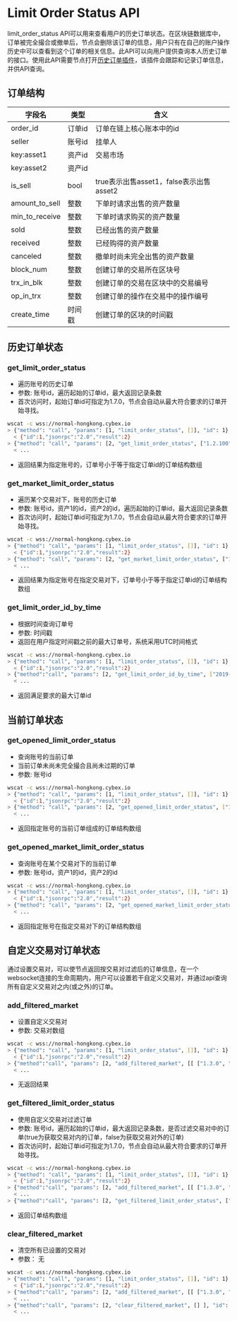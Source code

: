 # Limit Order Status API

limit_order_status API可以用来查看用户的历史订单状态。在区块链数据库中，订单被完全撮合或撤单后，节点会删除该订单的信息，用户只有在自己的账户操作历史中可以查看到这个订单的相关信息。此API可以向用户提供查询本人历史订单的接口。使用此API需要节点打开[历史订单插件](https://github.com/CybexDex/cybex-node-doc/blob/master/witness_node_startup.md#历史订单插件)，该插件会跟踪和记录订单信息，并供API查询。

## 订单结构  
字段名|类型|含义
---|---|---
order_id|订单id|订单在链上核心账本中的id
seller|账号id|挂单人
key:asset1|资产id|交易市场
key:asset2|资产id|
is_sell|bool|true表示出售asset1，false表示出售asset2
amount_to_sell|整数|下单时请求出售的资产数量
min_to_receive|整数|下单时请求购买的资产数量
sold|整数|已经出售的资产数量
received|整数|已经购得的资产数量
canceled|整数|撤单时尚未完全出售的资产数量
block_num|整数|创建订单的交易所在区块号
trx_in_blk|整数|创建订单的交易在区块中的交易编号
op_in_trx|整数|创建订单的操作在交易中的操作编号
create_time|时间戳|创建订单的区块的时间戳

## 历史订单状态
### get_limit_order_status
* 遍历账号的历史订单
* 参数: 账号id，遍历起始的订单id，最大返回记录条数
* 首次访问时，起始订单id可指定为1.7.0，节点会自动从最大符合要求的订单开始寻找。
```Bash
wscat -c wss://normal-hongkong.cybex.io
> {"method": "call", "params": [1, "limit_order_status", []], "id": 1}
  < {"id":1,"jsonrpc":"2.0","result":2}
> {"method": "call", "params": [2, "get_limit_order_status", ["1.2.100", "1.7.10000", 10]], "id": 2}
  < ...

```
* 返回结果为指定账号的，订单号小于等于指定订单id的订单结构数组

### get_market_limit_order_status
* 遍历某个交易对下，账号的历史订单
* 参数: 账号id，资产1的id，资产2的id，遍历起始的订单id，最大返回记录条数
* 首次访问时，起始订单id可指定为1.7.0，节点会自动从最大符合要求的订单开始寻找。
```Bash
wscat -c wss://normal-hongkong.cybex.io
> {"method": "call", "params": [1, "limit_order_status", []], "id": 1}
  < {"id":1,"jsonrpc":"2.0","result":2}
> {"method": "call", "params": [2, "get_market_limit_order_status", ["1.2.100", "1.3.0", "1.3.27", "1.7.10000", 10]], "id": 2}
  < ...
```
* 返回结果为指定账号在指定交易对下，订单号小于等于指定订单id的订单结构数组

### get_limit_order_id_by_time
* 根据时间查询订单号
* 参数: 时间戳
* 返回在用户指定时间戳之前的最大订单号，系统采用UTC时间格式
```Bash
wscat -c wss://normal-hongkong.cybex.io
> {"method": "call", "params": [1, "limit_order_status", []], "id": 1}
  < {"id":1,"jsonrpc":"2.0","result":2}
> {"method":"call", "params": [2, "get_limit_order_id_by_time", ["2019-10-01T00:00:00"] ], "id": 2} 
  < ...
```
* 返回满足要求的最大订单id

## 当前订单状态
### get_opened_limit_order_status
* 查询账号的当前订单
* 当前订单未尚未完全撮合且尚未过期的订单
* 参数: 账号id
```Bash
wscat -c wss://normal-hongkong.cybex.io
> {"method": "call", "params": [1, "limit_order_status", []], "id": 1}
  < {"id":1,"jsonrpc":"2.0","result":2}
> {"method": "call", "params": [2, "get_opened_limit_order_status", ["1.2.100"]], "id": 2}
  < ...
```
* 返回指定账号的当前订单组成的订单结构数组

### get_opened_market_limit_order_status
* 查询账号在某个交易对下的当前订单
* 参数: 账号id，资产1的id，资产2的id
```Bash
wscat -c wss://normal-hongkong.cybex.io
> {"method": "call", "params": [1, "limit_order_status", []], "id": 1}
  < {"id":1,"jsonrpc":"2.0","result":2}
> {"method": "call", "params": [2, "get_opened_market_limit_order_status", ["1.2.100", "1.3.0", "1.3.27"]], "id": 2}
  < ...
```
* 返回指定账号在指定交易对下的订单结构数组


## 自定义交易对订单状态
通过设置交易对，可以使节点返回按交易对过滤后的订单信息，在一个websocket连接的生命周期内，用户可以设置若干自定义交易对，并通过api查询所有自定义交易对之内(或之外)的订单。
### add_filtered_market
* 设置自定义交易对
* 参数: 交易对数组
```Bash
wscat -c wss://normal-hongkong.cybex.io
> {"method": "call", "params": [1, "limit_order_status", []], "id": 1}
  < {"id":1,"jsonrpc":"2.0","result":2}
> {"method":"call", "params": [2, "add_filtered_market", [[ ["1.3.0", "1.3.2"], ["1.3.2", "1.3.27"] ]] ], "id": 2} 
  < ...
```
* 无返回结果

### get_filtered_limit_order_status
* 使用自定义交易对过滤订单
* 参数: 账号id，遍历起始的订单id，最大返回记录条数，是否过滤交易对中的订单(true为获取交易对内的订单，false为获取交易对外的订单)
* 首次访问时，起始订单id可指定为1.7.0，节点会自动从最大符合要求的订单开始寻找。
```Bash
wscat -c wss://normal-hongkong.cybex.io
> {"method": "call", "params": [1, "limit_order_status", []], "id": 1}
  < {"id":1,"jsonrpc":"2.0","result":2}
> {"method":"call", "params": [2, "add_filtered_market", [[ ["1.3.0", "1.3.2"], ["1.3.2", "1.3.27"] ]] ], "id": 2} 
  < ...
> {"method":"call", "params": [2, "get_filtered_limit_order_status", ["1.2.100", "1.7.10000", 100, true] ], "id": 3} 

```
* 返回订单结构数组

### clear_filtered_market
* 清空所有已设置的交易对
* 参数： 无
```Bash
wscat -c wss://normal-hongkong.cybex.io
> {"method": "call", "params": [1, "limit_order_status", []], "id": 1}
  < {"id":1,"jsonrpc":"2.0","result":2}
> {"method":"call", "params": [2, "add_filtered_market", [[ ["1.3.0", "1.3.2"], ["1.3.2", "1.3.27"] ]] ], "id": 2} 
  < ...
> {"method":"call", "params": [2, "clear_filtered_market", [] ], "id": 3} 
  < ...
```

